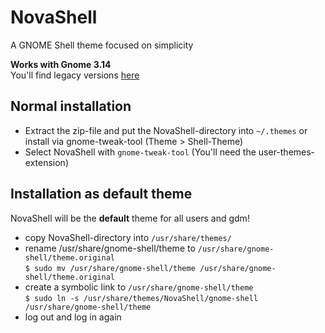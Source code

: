 # NovaShell
A GNOME Shell theme focused on simplicity

**Works with Gnome 3.14**  
You'll find legacy versions [here](http://gnome-look.org/content/show.php?content=151522)  


## Normal installation
* Extract the zip-file and put the NovaShell-directory into `~/.themes` or install via gnome-tweak-tool (Theme > Shell-Theme)
* Select NovaShell with `gnome-tweak-tool` (You'll need the user-themes-extension)


## Installation as default theme
NovaShell will be the **default** theme for all users and gdm!  
* copy NovaShell-directory into `/usr/share/themes/`
* rename /usr/share/gnome-shell/theme to `/usr/share/gnome-shell/theme.original`  
  `$ sudo mv /usr/share/gnome-shell/theme /usr/share/gnome-shell/theme.original`
* create a symbolic link to `/usr/share/gnome-shell/theme`  
  `$ sudo ln -s /usr/share/themes/NovaShell/gnome-shell /usr/share/gnome-shell/theme`
* log out and log in again
